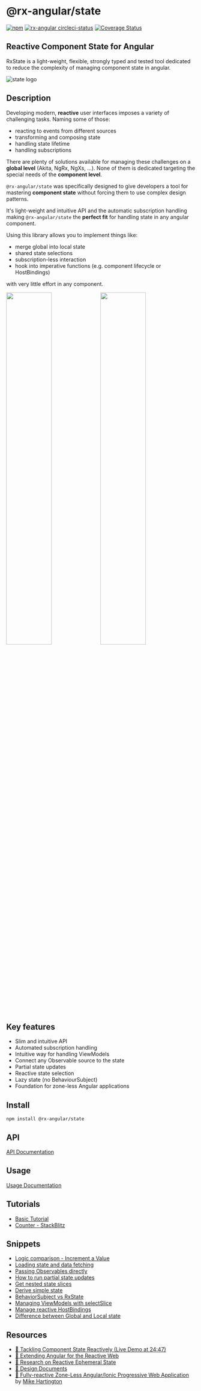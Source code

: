 # @rx-angular/state

[![npm](https://img.shields.io/npm/v/%40rx-angular%2Fstate.svg)](https://www.npmjs.com/package/%40rx-angular%2Fstate)
[![rx-angular circleci-status](https://circleci.com/gh/BioPhoton/rx-angular.svg?style=shield)](https://circleci.com/gh/BioPhoton/rx-angular)
[![Coverage Status](https://coveralls.io/repos/github/BioPhoton/rx-angular/badge.svg?branch=master)](https://coveralls.io/github/BioPhoton/rx-angular?branch=master)

## Reactive Component State for Angular

RxState is a light-weight, flexible, strongly typed and tested tool dedicated to reduce the complexity of managing component state in angular.

![state logo](https://raw.githubusercontent.com/BioPhoton/rx-angular/master/libs/state/images/state_logo.png)

## Description

Developing modern, **reactive** user interfaces imposes a variety of challenging tasks. Naming some of those:

- reacting to events from different sources
- transforming and composing state
- handling state lifetime
- handling subscriptions

There are plenty of solutions available for managing these challenges on a **global level** (Akita, NgRx, NgXs, ...).
None of them is dedicated targeting the special needs of the **component level**.

`@rx-angular/state` was specifically designed to give developers a tool for mastering **component state** without forcing
them to use complex design patterns.

It's light-weight and intuitive API and the automatic subscription handling making `@rx-angular/state`
the **perfect fit** for handling state in any angular component.

Using this library allows you to implement things like:

- merge global into local state
- shared state selections
- subscription-less interaction
- hook into imperative functions (e.g. component lifecycle or HostBindings)

with very little effort in any component.

<p float="left">
  <img src="https://raw.githubusercontent.com/BioPhoton/rx-angular/master/libs/state/images/state_API-names.png" width="49%" />
  <img src="https://raw.githubusercontent.com/BioPhoton/rx-angular/master/libs/state/images/state_API-types.png" width="49%" />
</p>

## Key features

- Slim and intuitive API
- Automated subscription handling
- Intuitive way for handling ViewModels
- Connect any Observable source to the state
- Partial state updates
- Reactive state selection
- Lazy state (no BehaviourSubject)
- Foundation for zone-less Angular applications

## Install

`npm install @rx-angular/state`

## API

[API Documentation](https://github.com/BioPhoton/rx-angular/tree/master/libs/state/docs/api/overview.md)

## Usage

[Usage Documentation](https://github.com/BioPhoton/rx-angular/tree/master/libs/state/docs/usage.md)

## Tutorials

- [Basic Tutorial](https://github.com/BioPhoton/rx-angular/tree/master/apps/state-demo/src/app/examples/demo-basics)
- [Counter - StackBlitz](https://stackblitz.com/edit/rx-angular-state-counter-demo?file=src%2Fapp%2Fcounter%2Fcounter.component.ts)

## Snippets

- [Logic comparison - Increment a Value](https://github.com/BioPhoton/rx-angular/tree/master/libs/state/docs/snippets/logic-comparison--increment-a-value.md)
- [Loading state and data fetching](https://github.com/BioPhoton/rx-angular/tree/master/libs/state/docs/snippets/loading-state-and-data-fetching.md)
- [Passing Observables directly](https://github.com/BioPhoton/rx-angular/tree/master/libs/state/docs/snippets/passing-observables-directly.md)
- [How to run partial state updates](https://github.com/BioPhoton/rx-angular/tree/master/libs/state/docs/snippets/how-to-run-partial-state-updates.md)
- [Get nested state slices](https://github.com/BioPhoton/rx-angular/tree/master/libs/state/docs/snippets/get-nested-state-slices.md)
- [Derive simple state](https://github.com/BioPhoton/rx-angular/tree/master/libs/state/docs/snippets/derive-simple-state.md)
- [BehaviorSubject vs RxState](https://github.com/BioPhoton/rx-angular/tree/master/libs/state/docs/snippets/behavior-subject-vs-rx-state.md)
- [Managing ViewModels with selectSlice](https://github.com/BioPhoton/rx-angular/tree/master/libs/state/docs/snippets/selecting-the-viewmodel.md)
- [Manage reactive HostBindings](https://github.com/BioPhoton/rx-angular/tree/master/libs/state/docs/snippets/hostbindings.md)
- [Difference between Global and Local state](https://github.com/BioPhoton/rx-angular/tree/master/libs/state/docs/snippets/global-state-vs-local-state.md)

## Resources

- [🎥 Tackling Component State Reactively (Live Demo at 24:47)](https://www.youtube.com/watch?v=I8uaHMs8rw0)
- [🎥 Extending Angular for the Reactive Web](https://youtu.be/pkN6CeZ8h_U?t=5913)
- [💾 Research on Reactive Ephemeral State](https://dev.to/rxjs/research-on-reactive-ephemeral-state-in-component-oriented-frameworks-38lk)
- [📜 Design Documents](https://hackmd.io/wVkWRc3XQWmtM6YcktRTrA)
- [📑 Fully-reactive Zone-Less Angular/Ionic Progressive Web Application](https://startrack-ng.web.app/search) by [Mike Hartington](https://twitter.com/mhartington)
